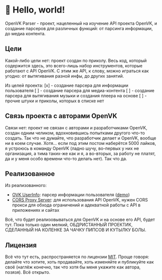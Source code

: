 # 👋 Hello, world!

OpenVK Parser - проект, нацеленный на изучение API проекта OpenVK, и создание парсеров для различных функций: от парсинга информации, до медиа контента.

## Цели

Какой-либо цели нет: проект создан по приколу. Весь код, который содержится здесь, это всего-лишь набор инструментов, которые работают с API OpenVK. С этим же API, к слову, можно играться как угодно: от вытягивания разной инфы, до других занятий.

Из целей проекта:
[x] - создание парсера для информации пользователя
[ ] - создание парсера для медиа-контента
[ ] - создание парсера для вытягивания музыки и создания плеера на основе
[ ] - прочие штуки и приколы, которых в списке нет

## Связь проекта с авторами OpenVK

Связи нет: проект не связан с авторами и разработчиками OpenVK, создан одним челиком, вдохновившись попытками другого что-то создать. Так что не думайте, что разработчик делает и OpenVK, вообще ни в коем случае. Хотя... если под этим постом наберётся 5000 лайков, я устроюсь в команду OpenVK (ладно шучу, во-первых у них не организация, а тима таких-же как и я, а во-вторых, за работу не платят, да и у меня особо времени что-то делать нет). Так что да.

## Реализованное

Из реализованного:
- [OVK UserInfo](https://github.com/ovkparser/userinfo): парсер информации пользователя ([demo](https://ovkparser.github.io/userinfo))
- [CORS Proxy Server](https://github.com/ovkparser/cors-server): для использования API OpenVK, нужен CORS прокси для обхода ограничений и адекватной работы с API в приложениях и сайтах

Всё, что будет реализовываться для OpenVK и на основе его API, будет тут. Пока только один мелкий, ОБДРИСТАННЫЙ ПРОЕКТИК, СДЕЛАННЫЙ НА КОЛЕНКЕ ЗА ЧАЧКУ ПИПСОВ И КУТЫЛКУ БОЛЫ.

## Лицензия

Всё что тут есть, распространяется по лицензии [MIT](https://github.com/ovkparser/userinfo/blob/main/LICENSE). Проще говоря: делайте что хотите, хоть продавайте, хоть изменяйте и публикуйте как своё (наглёж конечно, так что хотя бы меня укажите как автора, позязя). Всё открыто.
